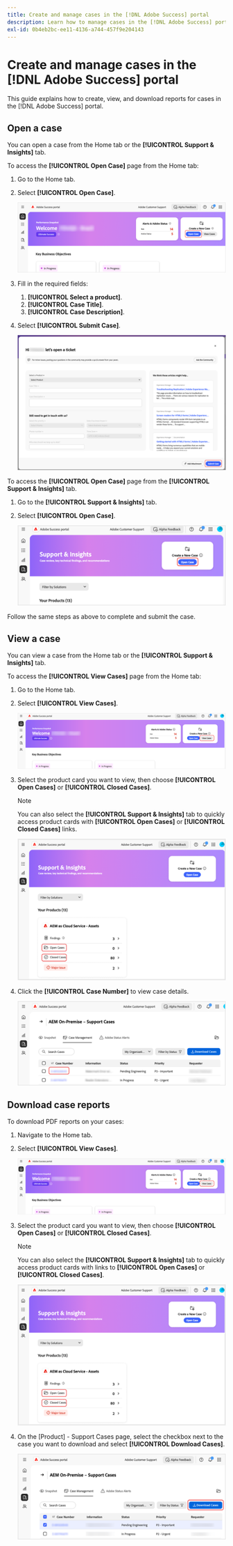 ```yaml
---
title: Create and manage cases in the [!DNL Adobe Success] portal
description: Learn how to manage cases in the [!DNL Adobe Success] portal.
exl-id: 0b4eb2bc-ee11-4136-a744-457f9e204143
---
```

# Create and manage cases in the [!DNL Adobe Success] portal

This guide explains how to create, view, and download reports for cases in the [!DNL Adobe Success] portal. 

## Open a case

You can open a case from the Home tab or the **[!UICONTROL Support & Insights]** tab.

To access the **[!UICONTROL Open Case]** page from the Home tab:

1. Go to the Home tab.
1. Select **[!UICONTROL Open Case]**. 


   ![Open Case button in the create a new case section of Adobe Success Portal](../../assets/adobe-success-portal-home-page-open-case.png "Open case button")



1. Fill in the required fields:
   1. **[!UICONTROL Select a product]**.
   1. **[!UICONTROL Case Title]**.
   1. **[!UICONTROL Case Description]**.
1. Select **[!UICONTROL Submit Case]**.



   ![Submit Case button at the bottom of the support ticket form in Adobe Success Portal](../../assets/adobe-success-portal-submit-case.png "Submit your support request")




To access the **[!UICONTROL Open Case]** page from the **[!UICONTROL Support & Insights]** tab.

1. Go to the **[!UICONTROL Support & Insights]** tab.
1. Select **[!UICONTROL Open Case]**.



   ![Open Case button in the create a new case section of Adobe Success Portal](../../assets/adobe-success-portal-support-insights-open-case.png "Open case button")



Follow the same steps as above to complete and submit the case.

## View a case

You can view a case from the Home tab or the **[!UICONTROL Support & Insights]** tab. 

To access the **[!UICONTROL View Cases]** page from the Home tab: 

1. Go to the Home tab. 
1. Select **[!UICONTROL View Cases]**.



   ![View Cases button in the Create a New Case section of Adobe Success Portal](../../assets/adobe-success-portal-view-cases.png "View your existing support cases")



1. Select the product card you want to view, then choose **[!UICONTROL Open Cases]** or **[!UICONTROL Closed Cases]**.

   >[!NOTE]
   >
   >You can also select the **[!UICONTROL Support & Insights]** tab to quickly access product cards with **[!UICONTROL Open Cases]** or **[!UICONTROL Closed Cases]** links.



   ![Open and Closed Cases indicators in the Support & Insights section for AEM Cloud Service – Assets](../../assets/adobe-success-portal-open-case-closed-case.png "View summary of open and closed support cases")



1. Click the **[!UICONTROL Case Number]** to view case details.  



   ![Case Number link in the support cases of Adobe Success Portal](../../assets/adobe-success-portal-case-number.png "Click to view case details")



## Download case reports

To download PDF reports on your cases: 

1. Navigate to the Home tab.
1. Select **[!UICONTROL View Cases]**.


   ![View Cases button in the Create a New Case section of Adobe Success Portal](../../assets/adobe-success-portal-view-cases.png "View your existing support cases")


1. Select the product card you want to view, then choose **[!UICONTROL Open Cases]** or **[!UICONTROL Closed Cases]**. 

   >[!NOTE]
   >
   >You can also select the **[!UICONTROL Support & Insights]** tab to quickly access product cards with links to **[!UICONTROL Open Cases]** or **[!UICONTROL Closed Cases]**.

   ![Open and Closed Cases indicators in the Support & Insights section for AEM Cloud Service – Assets](../../assets/adobe-success-portal-open-case-closed-case.png "View summary of open and closed support cases")

1. On the [Product] - Support Cases page, select the checkbox next to the case you want to download and select **[!UICONTROL Download Cases]**.

   ![Download Cases button in the Case Management section of Adobe Success Portal](../../assets/adobe-success-portal-download-cases.png "Download support case data")
